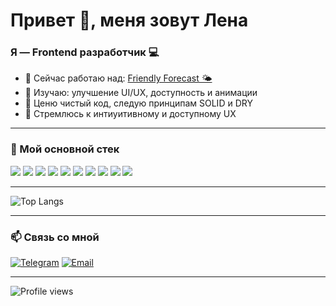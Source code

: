 # Привет 👋, меня зовут Лена

### Я — Frontend разработчик 💻

- 🔭 Сейчас работаю над: [Friendly Forecast 🌤](https://github.com/HelenVirtanen/weather-forecast-app)
- 🌱 Изучаю: улучшение UI/UX, доступность и анимации
- 💬 Ценю чистый код, следую принципам SOLID и DRY
- 🎨 Стремлюсь к интиуитивному и доступному UX

---

### 🧰 Мой основной стек

<p align="left" margin-bottom="0">
  <img src="https://img.shields.io/badge/HTML5-DA0448?style=for-the-badge&logo=html5&logoColor=white"/> 
  <img src="https://img.shields.io/badge/CSS3-FF8D1A?style=for-the-badge&logo=css3&logoColor=white"/> 
  <img src="https://img.shields.io/badge/JavaScript-F7DF1E?style=for-the-badge&logo=javascript&logoColor=black"/>
  <img src="https://img.shields.io/badge/Python-05BD09?style=for-the-badge&logo=python&logoColor=black"/>
  <img src="https://img.shields.io/badge/TypeScript-00A4EF?style=for-the-badge&logo=typescript&logoColor=white"/>
  <img src="https://img.shields.io/badge/REST%20API-1B4ECD?style=for-the-badge&logo=api&logoColor=white"/>
  <img src="https://img.shields.io/badge/Figma-8910CD?style=for-the-badge&logo=figma&logoColor=white"/>
  <img src="https://img.shields.io/badge/React-20232A?style=for-the-badge&logo=react&logoColor=61DAFB"/>
  <img src="https://img.shields.io/badge/Next.js-E8EDF3?style=for-the-badge&logo=next.js&logoColor=black"/> 
  <img src="https://img.shields.io/badge/Git-F05032?style=for-the-badge&logo=git&logoColor=white"/>
</p>

---

![Top Langs](https://github-readme-stats.vercel.app/api/top-langs/?username=helenvirtanen&layout=compact&theme=dark)

---

### 📫 Связь со мной

[![Telegram](https://img.shields.io/badge/-Telegram-2CA5E0?style=for-the-badge&logo=telegram&logoColor=white)](https://t.me/helenvirtanen)
[![Email](https://img.shields.io/badge/Email-D14836?style=for-the-badge&logo=gmail&logoColor=white)](mailto:helenvirtanen28@gmail.com)

---
![Profile views](https://komarev.com/ghpvc/?username=helenvirtanen&style=flat-square&color=8A2BE2)
